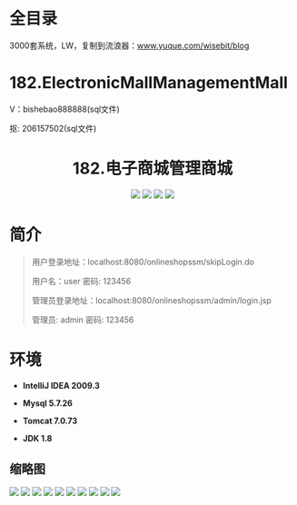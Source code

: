 # 全目录

3000套系统，LW，复制到流浪器：www.yuque.com/wisebit/blog

# 182.ElectronicMallManagementMall

<p>V：bishebao888888(sql文件)</p>
<p>抠: 206157502(sql文件)</p>

<p><h1 align="center">182.电子商城管理商城</h1></p>


<p align="center">
	<img src="https://img.shields.io/badge/jdk-1.8-orange.svg"/>
    <img src="https://img.shields.io/badge/spring-5.x-lightgrey.svg"/>
    <img src="https://img.shields.io/badge/springmvc-3.x-blue.svg"/>
    <img src="https://img.shields.io/badge/mybatis-5.x-yellow.svg"/>
</p>

# 简介
>
> 
>
> 用户登录地址：localhost:8080/onlineshopssm/skipLogin.do
>
> 用户名：user   密码: 123456
>
> 管理员登录地址：localhost:8080/onlineshopssm/admin/login.jsp
>
> 管理员: admin   密码: 123456
>

# 环境

- <b>IntelliJ IDEA 2009.3</b>

- <b>Mysql 5.7.26</b>

- <b>Tomcat 7.0.73</b>

- <b>JDK 1.8</b>




## 缩略图

![](https://bitwise.oss-cn-heyuan.aliyuncs.com/2024/9/10/34395697-3f68-493c-bf02-9bdbc5deede9.png)
![](https://bitwise.oss-cn-heyuan.aliyuncs.com/2024/9/10/b91e7889-3d14-4144-903d-1ebb17094ebb.png)
![](https://bitwise.oss-cn-heyuan.aliyuncs.com/2024/9/10/ee378722-e1aa-494a-938f-3ed82c3f6a05.png)
![](https://bitwise.oss-cn-heyuan.aliyuncs.com/2024/9/10/05b248ae-69f4-471d-b4aa-6ce8b7d665de.png)
![](https://bitwise.oss-cn-heyuan.aliyuncs.com/2024/9/10/b110b560-48fb-468f-82d5-336fa4493d58.png)
![](https://bitwise.oss-cn-heyuan.aliyuncs.com/2024/9/10/e7bcaffe-ca12-4a25-a522-25a412f03da7.png)
![](https://bitwise.oss-cn-heyuan.aliyuncs.com/2024/9/10/85d6233a-c4e0-4035-9292-7cc72c39d676.png)
![](https://bitwise.oss-cn-heyuan.aliyuncs.com/2024/9/10/2b0faf52-9cf8-4798-9dd2-66a583b80f84.png)
![](https://bitwise.oss-cn-heyuan.aliyuncs.com/2024/9/10/c2a691d6-c0f2-4df6-8778-44a23907438f.png)
![](https://bitwise.oss-cn-heyuan.aliyuncs.com/2024/9/10/9471423a-1e71-47ea-bff4-2d40b97e8ee1.png)


